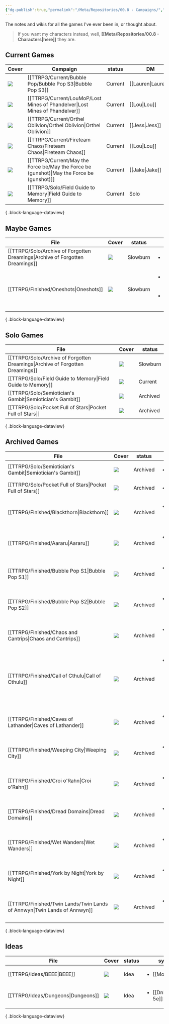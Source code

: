 ```yaml
---
{"dg-publish":true,"permalink":"/Meta/Repositories/00.8 - Campaigns/","contentClasses":"cards cards-2-3 cards-cover table-max cards-cols-6"}
---
```



The notes and wikis for all the games I've ever been in, or thought about.

> If you want my characters instead, well, **[[Meta/Repositories/00.8 - Characters\|here]]** they are.

## Current Games
| Cover                                                                                              | Campaign                                                                                     | status  | DM                 | Character                        |
| -------------------------------------------------------------------------------------------------- | -------------------------------------------------------------------------------------------- | ------- | ------------------ | -------------------------------- |
| ![](https://cdnb.artstation.com/p/assets/images/images/004/726/701/4k/daniel-dociu-dunepage03.jpg) | [[TTRPG/Current/Bubble Pop/Bubble Pop S3\|Bubble Pop S3]]                                 | Current | [[Lauren\|Lauren]] | [[Quinn Marston\|Quinn Marston]] |
| ![](https://i.pinimg.com/564x/56/9a/ae/569aae3dea2f16ecbaadff44eba32205.jpg)                       | [[TTRPG/Current/LouMoP/Lost Mines of Phandelver\|Lost Mines of Phandelver]]               | Current | [[Lou\|Lou]]       | [[Osmo\|Osmo]]                   |
| ![](https://i.pinimg.com/564x/bc/bf/6b/bcbf6baf2293682af1b352eea6652ce6.jpg)                       | [[TTRPG/Current/Orthel Oblivion/Orthel Oblivion\|Orthel Oblivion]]                        | Current | [[Jess\|Jess]]     | [[Odessa\|Odessa]]               |
| ![](https://i.pinimg.com/564x/09/eb/2b/09eb2bf221f4e94f99755eab81f0482f.jpg)                       | [[TTRPG/Current/Fireteam Chaos/Fireteam Chaos\|Fireteam Chaos]]                           | Current | [[Lou\|Lou]]       | [[Idle-112\|Idle-112]]           |
| ![](https://i.pinimg.com/564x/b1/03/15/b103150178d5aaf6d6aafe31e044897e.jpg)                       | [[TTRPG/Current/May the Force be/May the Force be (gunshot)\|May the Force be (gunshot)]] | Current | [[Jake\|Jake]]     | [[Ki-On\|Ki-On]]                 |
| ![](https://img.itch.zone/aW1nLzU0OTMzMjYuanBn/original/kyHZ5K.jpg)                                | [[TTRPG/Solo/Field Guide to Memory\|Field Guide to Memory]]                               | Current | Solo               | Dr Hallow                        |

{ .block-language-dataview}

## Maybe Games
| File                                                                             | Cover                                                                                                                                                                                                       | status   | system                                                                          | DM |
| -------------------------------------------------------------------------------- | ----------------------------------------------------------------------------------------------------------------------------------------------------------------------------------------------------------- | -------- | ------------------------------------------------------------------------------- | -- |
| [[TTRPG/Solo/Archive of Forgotten Dreamings\|Archive of Forgotten Dreamings]] | ![](https://c10.patreonusercontent.com/4/patreon-media/p/post/65632985/d51303e51177466890fee84666ba10a1/eyJ3Ijo2MjB9/1.jpg?token-time=1699401600&token-hash=i78SZpzd_hegl2vyBX4d_wTXUmBp6CZqXXQRJsT-4nA%3D) | Slowburn | <ul><li>solo</li></ul>                                                          | \- |
| [[TTRPG/Finished/Oneshots\|Oneshots]]                                         | ![](\-)                                                                                                                                                                                                     | Slowburn | <ul><li>[[Pathfinder 2e\\|Pathfinder 2e]]</li><li>[[DnD 5e\\|DnD 5e]]</li></ul> | \- |

{ .block-language-dataview}

## Solo Games
| File                                                                             | Cover                                                                                                                                                                                                       | status   |
| -------------------------------------------------------------------------------- | ----------------------------------------------------------------------------------------------------------------------------------------------------------------------------------------------------------- | -------- |
| [[TTRPG/Solo/Archive of Forgotten Dreamings\|Archive of Forgotten Dreamings]] | ![](https://c10.patreonusercontent.com/4/patreon-media/p/post/65632985/d51303e51177466890fee84666ba10a1/eyJ3Ijo2MjB9/1.jpg?token-time=1699401600&token-hash=i78SZpzd_hegl2vyBX4d_wTXUmBp6CZqXXQRJsT-4nA%3D) | Slowburn |
| [[TTRPG/Solo/Field Guide to Memory\|Field Guide to Memory]]                   | ![](https://img.itch.zone/aW1nLzU0OTMzMjYuanBn/original/kyHZ5K.jpg)                                                                                                                                         | Current  |
| [[TTRPG/Solo/Semiotician's Gambit\|Semiotician's Gambit]]                     | ![](https://i.pinimg.com/564x/35/f9/dd/35f9dd17c5eb09a8fb946b5cae4eae83.jpg)                                                                                                                                | Archived |
| [[TTRPG/Solo/Pocket Full of Stars\|Pocket Full of Stars]]                     | ![](https://img.itch.zone/aW1hZ2UvMzk2MDMxLzI5MDE5OTMucG5n/347x500/ZMGZhi.png)                                                                                                                              | Archived |

{ .block-language-dataview}

## Archived Games
| File                                                                        | Cover                                                                          | status   | system                                                      | DM               | Character              |
| --------------------------------------------------------------------------- | ------------------------------------------------------------------------------ | -------- | ----------------------------------------------------------- | ---------------- | ---------------------- |
| [[TTRPG/Solo/Semiotician's Gambit\|Semiotician's Gambit]]                | ![](https://i.pinimg.com/564x/35/f9/dd/35f9dd17c5eb09a8fb946b5cae4eae83.jpg)   | Archived | <ul><li>solo</li></ul>                                      | \-               | \-                     |
| [[TTRPG/Solo/Pocket Full of Stars\|Pocket Full of Stars]]                | ![](https://img.itch.zone/aW1hZ2UvMzk2MDMxLzI5MDE5OTMucG5n/347x500/ZMGZhi.png) | Archived | <ul><li>solo</li></ul>                                      | \-               | \-                     |
| [[TTRPG/Finished/Blackthorn\|Blackthorn]]                                | ![](\-)                                                                        | Archived | <ul><li>[[DnD 5e\\|DnD 5e]]</li></ul>                       | \-               | \-                     |
| [[TTRPG/Finished/Aararu\|Aararu]]                                        | ![](\-)                                                                        | Archived | <ul><li>[[DnD 5e\\|DnD 5e]]</li></ul>                       | \-               | \-                     |
| [[TTRPG/Finished/Bubble Pop S1\|Bubble Pop S1]]                          | ![](\-)                                                                        | Archived | <ul><li>[[DnD 5e\\|DnD 5e]]</li></ul>                       | \-               | \-                     |
| [[TTRPG/Finished/Bubble Pop S2\|Bubble Pop S2]]                          | ![](\-)                                                                        | Archived | <ul><li>[[DnD 5e\\|DnD 5e]]</li></ul>                       | \-               | \-                     |
| [[TTRPG/Finished/Chaos and Cantrips\|Chaos and Cantrips]]                | ![](\-)                                                                        | Archived | <ul><li>[[DnD 5e\\|DnD 5e]]</li></ul>                       | \-               | \-                     |
| [[TTRPG/Finished/Call of Cthulu\|Call of Cthulu]]                        | ![](\-)                                                                        | Archived | <ul><li>[[Call of Cthulu 5e\\|Call of Cthulu 5e]]</li></ul> | \-               | \-                     |
| [[TTRPG/Finished/Caves of Lathander\|Caves of Lathander]]                | ![](\-)                                                                        | Archived | <ul><li>[[DnD 5e\\|DnD 5e]]</li></ul>                       | \-               | \-                     |
| [[TTRPG/Finished/Weeping City\|Weeping City]]                            | ![](\-)                                                                        | Archived | <ul><li>[[DnD 5e\\|DnD 5e]]</li></ul>                       | \-               | \-                     |
| [[TTRPG/Finished/Croi o'Rahn\|Croi o'Rahn]]                              | ![](\-)                                                                        | Archived | <ul><li>[[DnD 5e\\|DnD 5e]]</li></ul>                       | \-               | \-                     |
| [[TTRPG/Finished/Dread Domains\|Dread Domains]]                          | ![](\-)                                                                        | Archived | <ul><li>[[DnD 5e\\|DnD 5e]]</li></ul>                       | \-               | \-                     |
| [[TTRPG/Finished/Wet Wanders\|Wet Wanders]]                              | ![](\-)                                                                        | Archived | <ul><li>[[DnD 5e\\|DnD 5e]]</li></ul>                       | \-               | \-                     |
| [[TTRPG/Finished/York by Night\|York by Night]]                          | ![](\-)                                                                        | Archived | <ul><li>[[VtM 5e\\|VtM 5e]]</li></ul>                       | \-               | \-                     |
| [[TTRPG/Finished/Twin Lands/Twin Lands of Annwyn\|Twin Lands of Annwyn]] | ![](https://i.pinimg.com/564x/4f/e6/b1/4fe6b15674a642725814be9611dfa39b.jpg)   | Archived | <ul><li>[[DnD 5e\\|DnD 5e]]</li></ul>                       | [[Kerry\|Kerry]] | [[Rattovim\|Rattovim]] |

{ .block-language-dataview}

## Ideas
| File                                  | Cover   | status | system                                |
| ------------------------------------- | ------- | ------ | ------------------------------------- |
| [[TTRPG/Ideas/BEEE\|BEEE]]         | ![](\-) | Idea   | <ul><li>[[MotW\\|MotW]]</li></ul>     |
| [[TTRPG/Ideas/Dungeons\|Dungeons]] | ![](\-) | Idea   | <ul><li>[[DnD 5e\\|DnD 5e]]</li></ul> |

{ .block-language-dataview}



